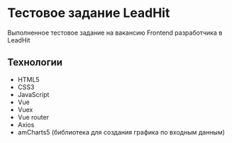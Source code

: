 # Тестовое задание LeadHit

Выполненное тестовое задание на вакансию Frontend разработчика в LeadHit

## Технологии

- HTML5
- CSS3
- JavaScript
- Vue
- Vuex
- Vue router
- Axios
- amCharts5 (библиотека для создания графика по входным данным)
